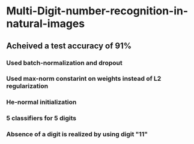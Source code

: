# Multi-Digit-number-recognition-in-natural-images

## Acheived a test accuracy of 91%

### Used batch-normalization and dropout
### Used max-norm constarint on weights instead of L2 regularization
### He-normal initialization
### 5 classifiers for 5 digits
### Absence of a digit is realized by using digit "11"
